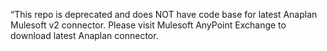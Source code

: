 “This repo is deprecated and does NOT have code base for latest Anaplan Mulesoft v2 connector. Please visit Mulesoft AnyPoint Exchange to download latest Anaplan connector.
